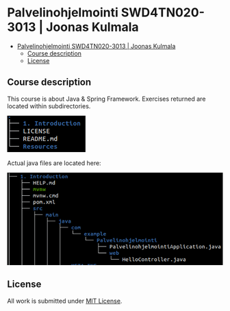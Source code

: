 # Palvelinohjelmointi SWD4TN020-3013 | Joonas Kulmala

- [Palvelinohjelmointi SWD4TN020-3013 | Joonas Kulmala](#palvelinohjelmointi-swd4tn020-3013--joonas-kulmala)
  - [Course description](#course-description)
  - [License](#license)

## Course description

This course is about Java & Spring Framework. Exercises returned are located within subdirectories.

![tree_exercise](Resources/tree_exercise_location.png)

Actual java files are located here:

![tree_java](Resources/tree_java_files.png)

## License

All work is submitted under [MIT License](LICENSE).